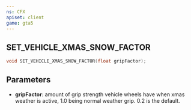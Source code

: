 ```yaml
---
ns: CFX
apiset: client
game: gta5
---
```

## SET_VEHICLE_XMAS_SNOW_FACTOR
```c
void SET_VEHICLE_XMAS_SNOW_FACTOR(float gripFactor);
```
## Parameters
* **gripFactor**: amount of grip strength vehicle wheels have when xmas weather is active, 1.0 being normal weather grip. 0.2 is the default.